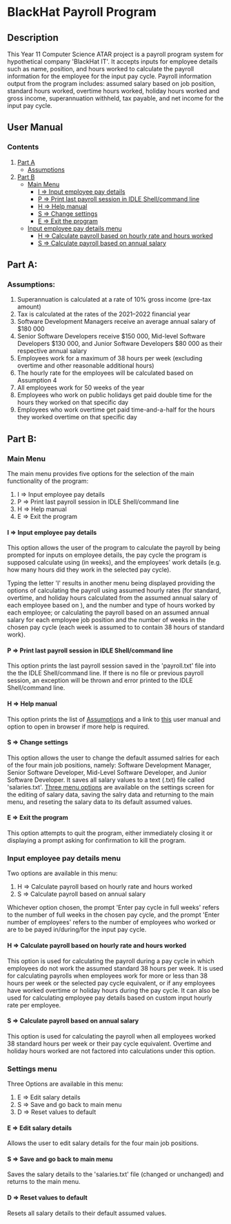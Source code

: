 # BlackHat Payroll Program
## Description
This Year 11 Computer Science ATAR project is a payroll program system for hypothetical company 'BlackHat IT'. It accepts inputs for employee details such as name, position, and hours worked to calculate the payroll information for the employee for the input pay cycle. Payroll information output from the program includes: assumed salary based on job position, standard hours worked, overtime hours worked, holiday hours worked and gross income, superannuation withheld, tax payable, and net income for the input pay cycle.

## User Manual
### Contents
1. [Part A](#part-a)
   + [Assumptions](#assumptions)
2. [Part B](#part-b)
   + [Main Menu](#main-menu)
     + [I => Input employee pay details](#i--input-employee-pay-details)
     + [P => Print last payroll session in IDLE Shell/command line](#p--print-last-payroll-session-in-idle-shellcommand-line)
     + [H => Help manual](#h--help-manual)
     + [S => Change settings](#s--change-settings)
     + [E => Exit the program ](#e--exit-the-program)
   + [Input employee pay details menu](#input-employee-pay-details-menu)
     + [H => Calculate payroll based on hourly rate and hours worked](#h--calculate-payroll-based-on-hourly-rate-and-hours-worked)
     + [S => Calculate payroll based on annual salary](#s--calculate-payroll-based-on-annual-salary)

## Part A:
### Assumptions:
1. Superannuation is calculated at a rate of 10% gross income (pre-tax amount)
2. Tax is calculated at the rates of the 2021–2022 financial year
3. Software Development Managers receive an average annual salary of $180 000
4. Senior Software Developers receive $150 000, Mid-level Software Developers $130 000, and Junior Software Developers $80 000 as their respective annual salary
5. Employees work for a maximum of 38 hours per week (excluding overtime and other reasonable additional hours)
6. The hourly rate for the employees will be calculated based on Assumption 4
7. All employees work for 50 weeks of the year
8. Employees who work on public holidays get paid double time for the hours they worked on that specific day
9. Employees who work overtime get paid time-and-a-half for the hours they worked overtime on that specific day


## Part B:
### Main Menu
The main menu provides five options for the selection of the main functionality of the program:
1. I => Input employee pay details
2. P => Print last payroll session in IDLE Shell/command line
3. H => Help manual
4. E => Exit the program  

#### I => Input employee pay details
This option allows the user of the program to calculate the payroll by being prompted for inputs on employee details, the pay cycle the program is supposed calculate using (in weeks), and the employees' work details (e.g. how many hours did they work in the selected pay cycle).

Typing the letter 'I' results in another menu being displayed providing the options of calculating the payroll using assumed hourly rates (for standard, overtime, and holiday hours calculated from the assumed annual salary of each employee based on ), and the number and type of hours worked by each employee; or calculating the payroll based on an assumed annual salary for each employee job position and the number of weeks in the chosen pay cycle (each week is assumed to to contain 38 hours of standard work).  

#### P => Print last payroll session in IDLE Shell/command line
This option prints the last payroll session saved in the 'payroll.txt' file into the the IDLE Shell/command line. If there is no file or previous payroll session, an exception will be thrown and error printed to the IDLE Shell/command line.  

#### H => Help manual
This option prints the list of [Assumptions](#assumptions) and a link to [this](https://github.com/Kridtity/BlackHatPayroll/blob/main/README.md) user manual and option to open in browser if more help is required.

#### S => Change settings
This option allows the user to change the default assumed salries for each of the four main job positions, namely: Software Development Manager, Senior Software Developer, Mid-Level Software Developer, and Junior Software Developer. It saves all salary values to a text (.txt) file called 'salaries.txt'. [Three menu options](#settings-menu) are available on the settings screen for the editing of salary data, saving the salry data and returning to the main menu, and reseting the salary data to its default assumed values.

#### E => Exit the program 
This option attempts to quit the program, either immediately closing it or displaying a prompt asking for confirmation to kill the program.  
  

### Input employee pay details menu
Two options are available in this menu:
1. H => Calculate payroll based on hourly rate and hours worked
2. S => Calculate payroll based on annual salary  

Whichever option chosen, the prompt 'Enter pay cycle in full weeks' refers to the number of full weeks in the chosen pay cycle, and the prompt 'Enter number of employees' refers to the number of employees who worked or are to be payed in/during/for the input pay cycle.  

#### H => Calculate payroll based on hourly rate and hours worked
This option is used for calculating the payroll during a pay cycle in which employees do not work the assumed standard 38 hours per week. It is used for calculating payrolls when employees work for more or less than 38 hours per week or the selected pay cycle equivalent, or if any employees have worked overtime or holiday hours during the pay cycle. It can also be used for calculating employee pay details based on custom input hourly rate per employee.

#### S => Calculate payroll based on annual salary
This option is used for calculating the payroll when all employees worked 38 standard hours per week or their pay cycle equivalent. Overtime and holiday hours worked are not factored into calculations under this option.


### Settings menu
Three Options are available in this menu:
1. E => Edit salary details
2. S => Save and go back to main menu
3. D => Reset values to default

#### E => Edit salary details
Allows the user to edit salary details for the four main job positions.

#### S => Save and go back to main menu
Saves the salary details to the 'salaries.txt' file (changed or unchanged) and returns to the main menu.

#### D => Reset values to default
Resets all salary details to their default assumed values.
